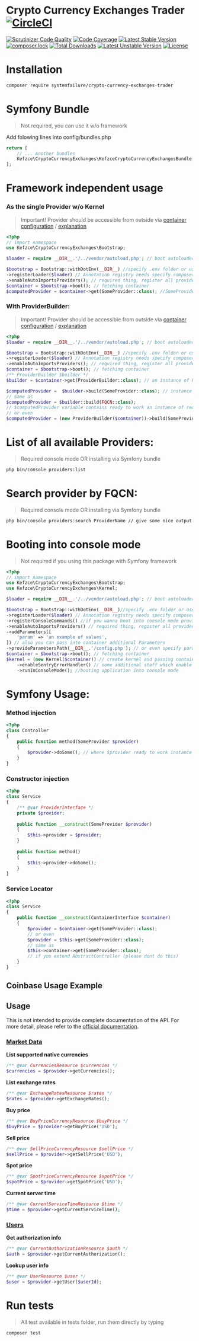 # Crypto Currency Exchanges Trader  [![CircleCI](https://travis-ci.com/kefzce/CryptoCurrencyExchangesTrader.svg?branch=master)](https://github.com/kefzce/CryptoCurrencyExchangesTrader) 

[![Scrutinizer Code Quality](https://scrutinizer-ci.com/g/kefzce/CryptoCurrencyExchangesTrader/badges/quality-score.png?b=master)](https://scrutinizer-ci.com/g/kefzce/CryptoCurrencyExchangesTrader/?branch=master)
[![Code Coverage](https://scrutinizer-ci.com/g/kefzce/CryptoCurrencyExchangesTrader/badges/coverage.png?b=master)](https://scrutinizer-ci.com/g/kefzce/CryptoCurrencyExchangesTrader/?branch=master)
[![Latest Stable Version](https://poser.pugx.org/systemfailure/crypto-currency-exchanges-trader/v/stable)](https://packagist.org/packages/systemfailure/crypto-currency-exchanges-trader)
[![composer.lock](https://poser.pugx.org/systemfailure/crypto-currency-exchanges-trader/composerlock)](https://packagist.org/packages/systemfailure/crypto-currency-exchanges-trader)
[![Total Downloads](https://poser.pugx.org/systemfailure/crypto-currency-exchanges-trader/downloads)](https://packagist.org/packages/systemfailure/crypto-currency-exchanges-trader)
[![Latest Unstable Version](https://poser.pugx.org/systemfailure/crypto-currency-exchanges-trader/v/unstable)](https://packagist.org/packages/systemfailure/crypto-currency-exchanges-trader)
[![License](https://poser.pugx.org/systemfailure/crypto-currency-exchanges-trader/license)](https://packagist.org/packages/systemfailure/crypto-currency-exchanges-trader)
# Installation
```bash
composer require systemfailure/crypto-currency-exchanges-trader
```

# Symfony Bundle
> Not required, you can use it w/o framework

Add folowing lines into config/bundles.php
```php
return [
    // ... Another bundles
    Kefzce\CryptoCurrencyExchanges\KefzceCryptoCurrencyExchangesBundle::class => ['all' => true],
];
```
# Framework independent usage
### As the single Provider w/o Kernel
> Important! Provider should be accessible from outside via [container configuration](https://github.com/kefzce/CryptoCurrencyExchangesTrader/blob/master/src/CryptoCurrencyExchanges/Resources/services.yaml#L5) / [explanation](https://symfony.com/blog/new-in-symfony-3-4-services-are-private-by-default)
```php
<?php
// import namespace
use Kefzce\CryptoCurrencyExchanges\Bootstrap;

$loader = require __DIR__.'/../vendor/autoload.php'; // boot autoloader

$bootstrap = Bootstrap::withDotEnv(__DIR__) //specify .env folder or use ::withEnvironmentValues() 
->registerLoader($loader) // Annotation registry needs specify composer autoload
->enableAutoImportsProviders(); // required thing, register all providers into DependencyInjection Container
$container = $bootstrap->boot(); // fetching container
$computedProvider = $container->get(SomeProvider::class); //SomeProvider instance
```


### With ProviderBuilder:
> Important! Provider should be accessible from outside via [container configuration](https://github.com/kefzce/CryptoCurrencyExchangesTrader/blob/master/src/CryptoCurrencyExchanges/Resources/services.yaml#L5) / [explanation](https://symfony.com/blog/new-in-symfony-3-4-services-are-private-by-default)
```php
<?php
$loader = require __DIR__.'/../vendor/autoload.php'; // boot autoloader

$bootstrap = Bootstrap::withDotEnv(__DIR__) //specify .env folder or use ::withEnvironmentValues()
->registerLoader($loader) // Annotation registry needs specify composer autoload 
->enableAutoImportsProviders(); // required thing, register all providers into DependencyInjection Container
$container = $bootstrap->boot(); // fetching container
/** ProviderBuilder $builder */
$builder = $container->get(ProviderBuilder::class); // an instance of ProviderBuilder

$computedProvider =  $builder->build(SomeProvider::class); // instance of SomeProvider
// Same as
$computedProvider = $builder::build(FQCN::class);
// $computedProvider variable contains ready to work an instance of required Provider.
// or even
$computedProvider = (new ProviderBuilder($container))->build(SomeProvider::class);
```

# List of all available Providers:
> Required console mode OR installing via Symfony bundle
```bash
php bin/console providers:list
```
# Search provider by FQCN:
> Required console mode OR installing via Symfony bundle

```bash
php bin/console providers:search ProviderName // give some nice output information about provider
```
# Booting into console mode
> Not required if you using this package with Symfony framework
```php
<?php
// import namespace
use Kefzce\CryptoCurrencyExchanges\Bootstrap;
use Kefzce\CryptoCurrencyExchanges\Kernel;

$loader = require __DIR__.'/../vendor/autoload.php'; // boot autoloader

$bootstrap = Bootstrap::withDotEnv(__DIR__)//specify .env folder or use ::withEnvironmentValues() 
->registerLoader($loader) // Annotation registry needs specify composer autoload
->registerConsoleCommands() //if you wanna boot into console mode provide a few commands
->enableAutoImportsProviders() // required thing, register all providers into DependencyInjection Container
->addParameters([
    'param' => 'an example of values',
]) // also you can pass into container additional Parameters
->provideParametersPath(__DIR__.'/config.php'); // or even specify parameters file, which should be simple an array on configuration e.g return []
$container = $bootstrap->boot(); // fetching container
$kernel = (new Kernel($container)) // create kernel and passing container into 
    ->enableSentryErrorHandler() // some additional staff which enable sentry error handling(required sentry dsn)
    ->runInConsoleMode(); //booting application into console mode
```
# Symfony Usage:
### Method injection
```php
<?php
class Controller 
{
    public function method(SomeProvider $provider)
    {
        $provider->doSome(); // where $provider ready to work instance
    }
}
```
### Constructor injection
```php
<?php
class Service 
{
    /** @var ProviderInterface */
    private $provider;
    
    public function __construct(SomeProvider $provider) 
    {
        $this->provider = $provider;
    }
    
    public function method()
    {
        $this->provider->doSome();
    }
}
```
### Service Locator
```php
<?php
class Service
{
    public function __construct(ContainerInterface $container) 
    {
        $provider = $container->get(SomeProvider::class);
        // or even
        $provider = $this->get(SomeProvider::class);
        // same as 
        $this->container->get(SomeProvider::class);
        // if you extend AbstractController (please dont do this)
    }
}
```
## Coinbase Usage Example
## Usage

This is not intended to provide complete documentation of the API. For more
detail, please refer to the
[official documentation](https://developers.coinbase.com/api/v2).

### [Market Data](https://developers.coinbase.com/api/v2#data-api)

**List supported native currencies**

```php
/** @var CurrenciesResource $currencies */
$currencies = $provider->getCurrencies();
```

**List exchange rates**

```php
/** @var ExchangeRatesResource $rates */
$rates = $provider->getExchangeRates();
```

**Buy price**

```php
/** @var BuyPriceCurrencyResource $buyPrice */
$buyPrice = $provider->getBuyPrice('USD');
```

**Sell price**

```php
/** @var SellPriceCurrencyResource $sellPrice */
$sellPrice = $provider->getSellPrice('USD');
```

**Spot price**

```php
/** @var SpotPriceCurrencyResource $spotPrice */
$spotPrice = $provider->getSpotPrice('USD');
```

**Current server time**

```php
/** @var CurrentServiceTimeResource $time */
$time = $provider->getCurrentServiceTime();
```

### [Users](https://developers.coinbase.com/api/v2#users)

**Get authorization info**

```php
/** @var CurrentAuthorizationResource $auth */
$auth = $provider->getCurrentAuthorization();
```

**Lookup user info**

```php
/** @var UserResource $user */
$user = $provider->getUser($userId);
```
### 
# Run tests
> All test available in tests folder, run them directly by typing
```bash
composer test
```

